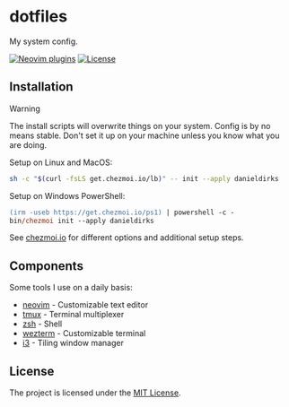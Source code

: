 # dotfiles

My system config.

[![Neovim plugins](https://dotfyle.com/danieldirks/dotfiles-home-privatedotconfig-nvim/badges/plugins?style=flat)](https://dotfyle.com/danieldirks/dotfiles-home-privatedotconfig-nvim)
[![License](https://img.shields.io/github/license/danieldirks/dotfiles)](./LICENSE)

## Installation

> [!WARNING]
> The install scripts will overwrite things on your system.
> Config is by no means stable.
> Don't set it up on your machine unless you know what you are doing.

Setup on Linux and MacOS:

```bash
sh -c "$(curl -fsLS get.chezmoi.io/lb)" -- init --apply danieldirks
```

Setup on Windows PowerShell:

```ps
(irm -useb https://get.chezmoi.io/ps1) | powershell -c -
bin/chezmoi init --apply danieldirks
```

See [chezmoi.io](https://www.chezmoi.io/) for different options and additional setup steps.

## Components

Some tools I use on a daily basis:

* [neovim](./home/private_dot_config/nvim/) - Customizable text editor
* [tmux](./home/dot_tmux.conf) - Terminal multiplexer
* [zsh](./home/dot_zshrc) - Shell
* [wezterm](./home/private_dot_config/wezterm/) - Customizable terminal
* [i3](./home/private_dot_config/i3/config) - Tiling window manager

## License

The project is licensed under the [MIT License](./LICENSE).

